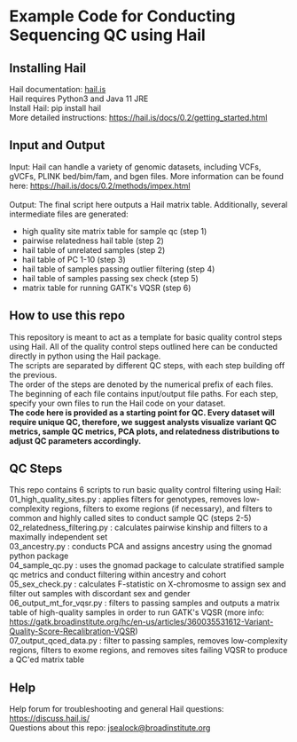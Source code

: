 # Example Code for Conducting Sequencing QC using Hail

## Installing Hail
Hail documentation: [hail.is](https://hail.is/) <br/>
Hail requires Python3 and Java 11 JRE <br/>
Install Hail: pip install hail <br/>
More detailed instructions: https://hail.is/docs/0.2/getting_started.html <br/>

## Input and Output
Input: Hail can handle a variety of genomic datasets, including VCFs, gVCFs, PLINK bed/bim/fam, and bgen files. More information can be found here: https://hail.is/docs/0.2/methods/impex.html <br/>
<br/>
Output: The final script here outputs a Hail matrix table. Additionally, several intermediate files are generated: <br/>
- high quality site matrix table for sample qc (step 1) <br/>
- pairwise relatedness hail table (step 2) <br/>
- hail table of unrelated samples (step 2) <br/>
- hail table of PC 1-10 (step 3) <br/>
- hail table of samples passing outlier filtering (step 4) <br/>
- hail table of samples passing sex check (step 5) <br/>
- matrix table for running GATK's VQSR (step 6) <br/>

## How to use this repo
This repository is meant to act as a template for basic quality control steps using Hail. All of the quality control steps outlined here can be conducted directly in python using the Hail package. <br/>
The scripts are separated by different QC steps, with each step building off the previous. <br/>
The order of the steps are denoted by the numerical prefix of each files. <br/>
The beginning of each file contains input/output file paths. For each step, specify your own files to run the Hail code on your dataset. <br/>
**The code here is provided as a starting point for QC. Every dataset will require unique QC, therefore, we suggest analysts visualize variant QC metrics, sample QC metrics, PCA plots, and relatedness distributions to adjust QC parameters accordingly.**

## QC Steps
This repo contains 6 scripts to run basic quality control filtering using Hail: <br/>
01_high_quality_sites.py : applies filters for genotypes, removes low-complexity regions, filters to exome regions (if necessary), and filters to common and highly called sites to conduct sample QC (steps 2-5) <br/>
02_relatedness_filtering.py : calculates pairwise kinship and filters to a maximally independent set <br/>
03_ancestry.py : conducts PCA and assigns ancestry using the gnomad python package <br/>
04_sample_qc.py : uses the gnomad package to calculate stratified sample qc metrics and conduct filtering within ancestry and cohort <br/>
05_sex_check.py : calculates F-statistic on X-chromosme to assign sex and filter out samples with discordant sex and gender <br/>
06_output_mt_for_vqsr.py : filters to passing samples and outputs a matrix table of high-quality samples in order to run GATK's VQSR (more info: https://gatk.broadinstitute.org/hc/en-us/articles/360035531612-Variant-Quality-Score-Recalibration-VQSR) <br/>
07_output_qced_data.py : filter to passing samples, removes low-complexity regions, filters to exome regions, and removes sites failing VQSR to produce a QC'ed matrix table <br/>



## Help
Help forum for troubleshooting and general Hail questions: https://discuss.hail.is/ <br/>
Questions about this repo: jsealock@broadinstitute.org 

